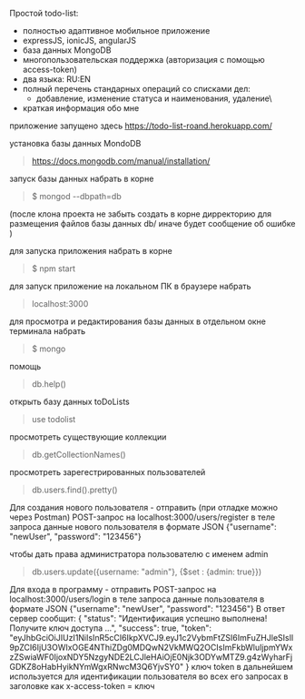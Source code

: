 Простой todo-list:
   - полностью адаптивное мобильное приложение
   - expressJS, ionicJS, angularJS
   - база данных MongoDB
   - многопользовательская поддержка (авторизация с помощью access-token)
   - два языка: RU:EN
   - полный перечень стандарных операций со списками дел:
     - добавление, изменение статуса и наименования, удаление\
   - краткая информация обо мне



приложение запущено здесь
https://todo-list-roand.herokuapp.com/

установка базы данных MondoDB
>https://docs.mongodb.com/manual/installation/

запуск базы данных
набрать в корне
>$ mongod --dbpath=db

(после клона проекта не забыть создать в корне дирректорию для размещения файлов базы данных db/ иначе будет сообщение об ошибке )


для запуска приложения
набрать в корне
>$ npm start

для запуск приложение на локальном ПК
в браузере набрать 
>localhost:3000


для просмотра и редактирования базы данных
в отдельном окне терминала набрать
>$ mongo

помощь
> db.help()

открыть базу данных toDoLists
>use todolist

просмотреть существующие коллекции
>db.getCollectionNames()

просмотреть зарегестрированных пользователей
>db.users.find().pretty()

Для создания нового пользователя - отправить (при отладке можно через Postman) POST-запрос на localhost:3000/users/register
в теле запроса данные нового пользователя в формате JSON {"username": "newUser", "password": "123456"}

чтобы дать права администратора пользователю с именем admin
>db.users.update({username: "admin"}, {$set : {admin: true}})

Для входа в программу - отправить 
POST-запрос на localhost:3000/users/login
в теле запроса данные пользователя в формате JSON {"username": "newUser", "password": "123456"}
В ответ сервер сообщит:
{
  "status": "Идентификация успешно выполнена! Получите ключ доступа ...",
  "success": true,
  "token": "eyJhbGciOiJIUzI1NiIsInR5cCI6IkpXVCJ9.eyJ1c2VybmFtZSI6ImFuZHJleSIsIl9pZCI6IjU3OWIxOGE4NThiZDg0MDQwN2VkMWQ2OCIsImFkbWluIjpmYWxzZSwiaWF0IjoxNDY5NzgyNDE2LCJleHAiOjE0Njk3ODYwMTZ9.g4zWyharFjGDKZ8oHabHyikNYmWgxRNwcM3Q6YjvSY0"
}
ключ token в дальнейшем используется для идентификации пользователя во всех его запросах в заголовке как
x-access-token = ключ